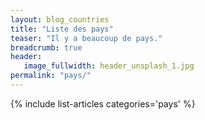 ```yaml
---
layout: blog_countries
title: "Liste des pays"
teaser: "Il y a beaucoup de pays."
breadcrumb: true
header:
   image_fullwidth: header_unsplash_1.jpg
permalink: "pays/"
---
```


{% include list-articles categories='pays' %}
